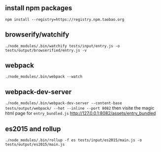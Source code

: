 ## install npm packages
`npm install --registry=https://registry.npm.taobao.org`

## browserify/watchify
`./node_modules/.bin/watchify tests/input/entry.js -o tests/output/browserified/entry.js -v`

## webpack
`./node_modules/.bin/webpack --watch`

## webpack-dev-server
`./node_modules/.bin/webpack-dev-server --content-base tests/output/webpack/ --hot --inline --port 8082`
then visite the magic html page for `entry_bundled.js` http://127.0.0.1:8082/assets/entry_bundled

## es2015 and rollup
`./node_modules/.bin/rollup -f es tests/input/es2015/main.js -o tests/output/es2015/main.js`
